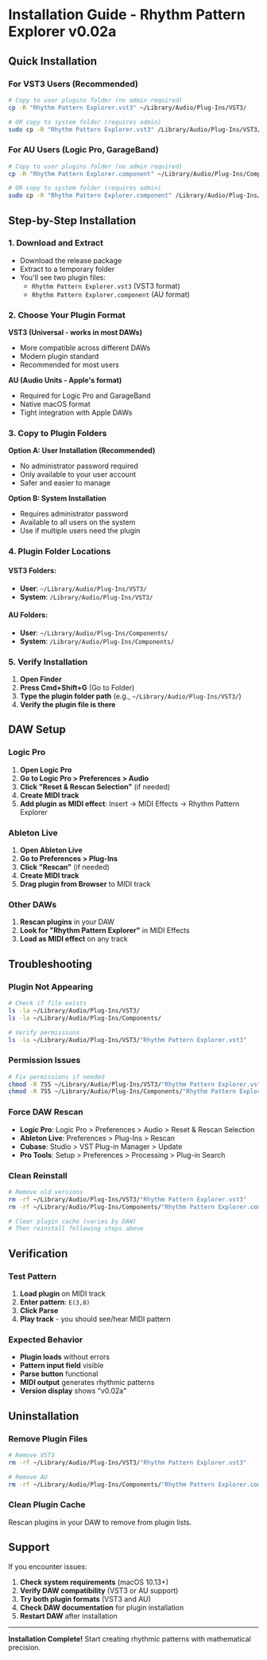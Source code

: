 # Installation Guide - Rhythm Pattern Explorer v0.02a

## Quick Installation

### For VST3 Users (Recommended)
```bash
# Copy to user plugins folder (no admin required)
cp -R "Rhythm Pattern Explorer.vst3" ~/Library/Audio/Plug-Ins/VST3/

# OR copy to system folder (requires admin)
sudo cp -R "Rhythm Pattern Explorer.vst3" /Library/Audio/Plug-Ins/VST3/
```

### For AU Users (Logic Pro, GarageBand)
```bash
# Copy to user plugins folder (no admin required)
cp -R "Rhythm Pattern Explorer.component" ~/Library/Audio/Plug-Ins/Components/

# OR copy to system folder (requires admin)
sudo cp -R "Rhythm Pattern Explorer.component" /Library/Audio/Plug-Ins/Components/
```

## Step-by-Step Installation

### 1. Download and Extract
- Download the release package
- Extract to a temporary folder
- You'll see two plugin files:
  - `Rhythm Pattern Explorer.vst3` (VST3 format)
  - `Rhythm Pattern Explorer.component` (AU format)

### 2. Choose Your Plugin Format

**VST3 (Universal - works in most DAWs)**
- More compatible across different DAWs
- Modern plugin standard
- Recommended for most users

**AU (Audio Units - Apple's format)**
- Required for Logic Pro and GarageBand
- Native macOS format
- Tight integration with Apple DAWs

### 3. Copy to Plugin Folders

**Option A: User Installation (Recommended)**
- No administrator password required
- Only available to your user account
- Safer and easier to manage

**Option B: System Installation**
- Requires administrator password
- Available to all users on the system
- Use if multiple users need the plugin

### 4. Plugin Folder Locations

#### VST3 Folders:
- **User**: `~/Library/Audio/Plug-Ins/VST3/`
- **System**: `/Library/Audio/Plug-Ins/VST3/`

#### AU Folders:
- **User**: `~/Library/Audio/Plug-Ins/Components/`
- **System**: `/Library/Audio/Plug-Ins/Components/`

### 5. Verify Installation

1. **Open Finder**
2. **Press Cmd+Shift+G** (Go to Folder)
3. **Type the plugin folder path** (e.g., `~/Library/Audio/Plug-Ins/VST3/`)
4. **Verify the plugin file is there**

## DAW Setup

### Logic Pro
1. **Open Logic Pro**
2. **Go to Logic Pro > Preferences > Audio**
3. **Click "Reset & Rescan Selection"** (if needed)
4. **Create MIDI track**
5. **Add plugin as MIDI effect**: Insert → MIDI Effects → Rhythm Pattern Explorer

### Ableton Live
1. **Open Ableton Live**
2. **Go to Preferences > Plug-Ins**
3. **Click "Rescan"** (if needed)
4. **Create MIDI track**
5. **Drag plugin from Browser** to MIDI track

### Other DAWs
1. **Rescan plugins** in your DAW
2. **Look for "Rhythm Pattern Explorer"** in MIDI Effects
3. **Load as MIDI effect** on any track

## Troubleshooting

### Plugin Not Appearing
```bash
# Check if file exists
ls -la ~/Library/Audio/Plug-Ins/VST3/
ls -la ~/Library/Audio/Plug-Ins/Components/

# Verify permissions
ls -la ~/Library/Audio/Plug-Ins/VST3/"Rhythm Pattern Explorer.vst3"
```

### Permission Issues
```bash
# Fix permissions if needed
chmod -R 755 ~/Library/Audio/Plug-Ins/VST3/"Rhythm Pattern Explorer.vst3"
chmod -R 755 ~/Library/Audio/Plug-Ins/Components/"Rhythm Pattern Explorer.component"
```

### Force DAW Rescan
- **Logic Pro**: Logic Pro > Preferences > Audio > Reset & Rescan Selection
- **Ableton Live**: Preferences > Plug-Ins > Rescan
- **Cubase**: Studio > VST Plug-in Manager > Update
- **Pro Tools**: Setup > Preferences > Processing > Plug-in Search

### Clean Reinstall
```bash
# Remove old versions
rm -rf ~/Library/Audio/Plug-Ins/VST3/"Rhythm Pattern Explorer.vst3"
rm -rf ~/Library/Audio/Plug-Ins/Components/"Rhythm Pattern Explorer.component"

# Clear plugin cache (varies by DAW)
# Then reinstall following steps above
```

## Verification

### Test Pattern
1. **Load plugin** on MIDI track
2. **Enter pattern**: `E(3,8)`
3. **Click Parse**
4. **Play track** - you should see/hear MIDI pattern

### Expected Behavior
- **Plugin loads** without errors
- **Pattern input field** visible
- **Parse button** functional
- **MIDI output** generates rhythmic patterns
- **Version display** shows "v0.02a"

## Uninstallation

### Remove Plugin Files
```bash
# Remove VST3
rm -rf ~/Library/Audio/Plug-Ins/VST3/"Rhythm Pattern Explorer.vst3"

# Remove AU
rm -rf ~/Library/Audio/Plug-Ins/Components/"Rhythm Pattern Explorer.component"
```

### Clean Plugin Cache
Rescan plugins in your DAW to remove from plugin lists.

## Support

If you encounter issues:
1. **Check system requirements** (macOS 10.13+)
2. **Verify DAW compatibility** (VST3 or AU support)
3. **Try both plugin formats** (VST3 and AU)
4. **Check DAW documentation** for plugin installation
5. **Restart DAW** after installation

---

**Installation Complete!** Start creating rhythmic patterns with mathematical precision.